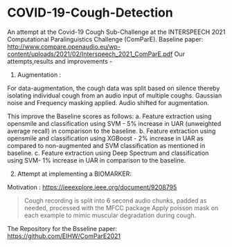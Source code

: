 # COVID-19-Cough-Detection
An attempt at the Covid-19 Cough Sub-Challenge at the INTERSPEECH 2021 Computational Paralinguistics Challenge (ComParE).
Baseline paper: http://www.compare.openaudio.eu/wp-content/uploads/2021/02/Interspeech_2021_ComParE.pdf
Our attempts,results and improvements - 

1. Augmentation : 

For data-augmentation, the cough data was split based on silence thereby isolating individual cough from an audio input of multiple coughs.
Gaussian noise and Frequency masking applied. Audio shifted for augmentation. 

This improve the Baseline scores as follows:
  a. Feature extraction using opensmile and classification using SVM - 5% increase in UAR (unweighted average recall) in comparison to the baseline.
  b. Feature extraction using opensmile and classification using XGBoost - 2% increase in UAR as compared to non-augmented and SVM classification as mentioned in baseline.
  c. Feature extraction using Deep Spectrum and classification using SVM- 1% increase in UAR in comparison to the baseline.
  
2. Attempt at implementing a BIOMARKER:

Motivation : https://ieeexplore.ieee.org/document/9208795
   >  Cough recording is split into 6 second audio chunks, padded as needed, processed with the MFCC package
   >  Apply poisson mask on each example to mimic muscular degradation during cough.
   

The Repository for the Bsseline paper: https://github.com/EIHW/ComParE2021


